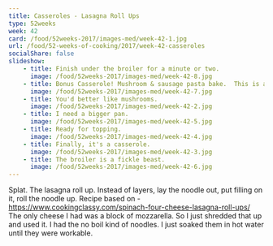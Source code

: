 ```yaml
---
title: Casseroles - Lasagna Roll Ups
type: 52weeks
week: 42
card: /food/52weeks-2017/images-med/week-42-1.jpg
url: /food/52-weeks-of-cooking/2017/week-42-casseroles
socialShare: false
slideshow:
    - title: Finish under the broiler for a minute or two.
      image: /food/52weeks-2017/images-med/week-42-8.jpg
    - title: Bonus Casserole! Mushroom & sausage pasta bake.  This is a bit fussy for a casserole, but it's really good.  Recipe - http://www.seriouseats.com/recipes/2014/10/cast-iron-cooking-crispy-baked-pasta-mushrooms-sausage-parmesan-cream-sauce-recipe.html I made this one vegetarian by swapping the stock and sausage.  It just needs the addition of some oil for frying the mushrooms.
      image: /food/52weeks-2017/images-med/week-42-7.jpg
    - title: You'd better like mushrooms.
      image: /food/52weeks-2017/images-med/week-42-2.jpg
    - title: I need a bigger pan.
      image: /food/52weeks-2017/images-med/week-42-5.jpg
    - title: Ready for topping.
      image: /food/52weeks-2017/images-med/week-42-4.jpg
    - title: Finally, it's a casserole.
      image: /food/52weeks-2017/images-med/week-42-3.jpg
    - title: The broiler is a fickle beast.
      image: /food/52weeks-2017/images-med/week-42-6.jpg
---
```

Splat.  The lasagna roll up. Instead of layers, lay the noodle out, put filling on it, roll the noodle up.
Recipe based on - https://www.cookingclassy.com/spinach-four-cheese-lasagna-roll-ups/
The only cheese I had was a block of mozzarella. So I just shredded that up and used it.  I had the no boil kind of noodles.  I just soaked them in hot water until they were workable.

